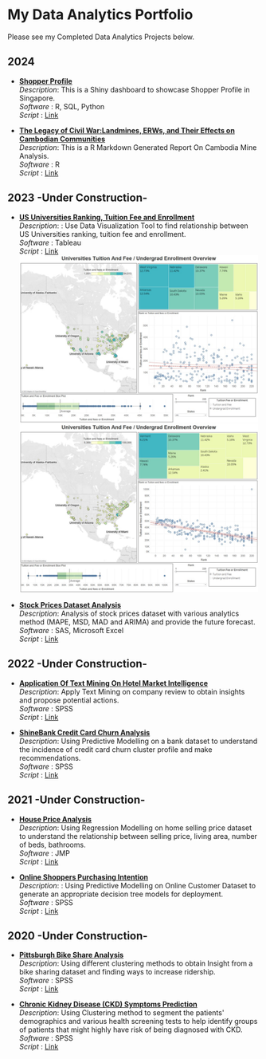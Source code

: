 # My Data Analytics Portfolio

Please see my Completed Data Analytics Projects below.

## 2024

- **[Shopper Profile](https://seikyo.shinyapps.io/ShopperProfile/)**  
  *Description*: This is a Shiny dashboard to showcase Shopper Profile in Singapore. <br>
  *Software* : R, SQL, Python <br>
  *Script* : [Link](https://github.com/SeikyoX/MyPortfolio/tree/main/ShopperProfile)

- **[The Legacy of Civil War:Landmines, ERWs, and Their Effects on Cambodian Communities](https://rpubs.com/seikyox/1242723)**  
  *Description*: This is a R Markdown Generated Report On Cambodia Mine Analysis. <br>
  *Software* : R <br>
  *Script* : [Link](https://github.com/SeikyoX/MyPortfolio/tree/main/CambodiaMine)
  
## 2023 **-Under Construction-**

- **[US Universities Ranking, Tuition Fee and Enrollment](https://seikyox.github.io/MyPortfolio/US%20Universities%20Ranking%20Tuition%20Fee%20and%20Enrollment.htm)**  
  *Description*: : Use Data Visualization Tool to find relationship between US Universities ranking, tuition fee and enrollment. <br>
  *Software* : Tableau <br>
  *Script* : [Link](https://github.com/SeikyoX/MyPortfolio/tree/main/US%20Universities%20Ranking%20Tuition%20Fee%20and%20Enrollment_files) <br>
  ![Universities Undergrad Enrollment Overview](US%20Universities%20Dashbpard%2001.jpg) <br>
  ![Universities Tuition And Fee Overview](US%20Universities%20Dashbpard%2002.jpg) <br>

- **[Stock Prices Dataset Analysis](https://your-shiny-app3-url.com)**  
  *Description*: Analysis of stock prices dataset with various analytics method (MAPE, MSD, MAD and ARIMA) and provide the future forecast. <br>
  *Software* : SAS, Microsoft Excel <br>
  *Script* : [Link](...)

## 2022 **-Under Construction-**

- **[Application Of Text Mining On Hotel Market Intelligence](https://your-shiny-app4-url.com)**  
  *Description*: Apply Text Mining on company review to obtain insights and propose potential actions. <br>
  *Software* : SPSS <br>
  *Script* : [Link](...)

- **[ShineBank Credit Card Churn Analysis](https://your-shiny-app4-url.com)**  
  *Description*: Using Predictive Modelling on a bank dataset to understand the incidence of credit card churn cluster profile and make recommendations. <br>
  *Software* : SPSS <br>
  *Script* : [Link](...)

## 2021 **-Under Construction-**

- **[House Price Analysis](https://your-shiny-app4-url.com)**  
  *Description*: Using Regression Modelling on home selling price dataset to understand the relationship between selling price, living area, number of beds, bathrooms. <br>
  *Software* : JMP <br>
  *Script* : [Link](...)

- **[Online Shoppers Purchasing Intention](https://your-shiny-app4-url.com)**  
  *Description*: : Using Predictive Modelling on Online Customer Dataset to generate an appropriate decision tree models for deployment. <br>
  *Software* : SPSS <br>
  *Script* : [Link](...)

## 2020 **-Under Construction-**

- **[Pittsburgh Bike Share Analysis](https://your-shiny-app4-url.com)**  
  *Description*: Using different clustering methods to obtain Insight from a bike sharing dataset and finding ways to increase ridership. <br>
  *Software* : SPSS <br>
  *Script* : [Link](...)

- **[Chronic Kidney Disease (CKD) Symptoms Prediction](https://seikyox.github.io/MyPortfolio/ChronicKidneyDisease.htm)**  
  *Description*: Using Clustering method to segment the patients' demographics and various health screening tests to help identify groups of patients that might highly have risk of being diagnosed with CKD. <br>
  *Software* : SPSS <br>
  *Script* : [Link](https://github.com/SeikyoX/MyPortfolio/tree/main/ChronicKidneyDisease_files)
